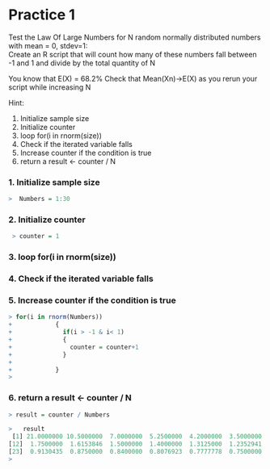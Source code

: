 # Practice 1

 Test the Law Of Large Numbers for N random normally distributed numbers with mean = 0, stdev=1:  
 Create an R script that will count how many of these numbers fall between -1 and 1 and divide
 by the total quantity of N

You know that E(X) = 68.2%
Check that Mean(Xn)->E(X) as you rerun your script while increasing N

   Hint:
  1. Initialize sample size
  2. Initialize counter
  3. loop for(i in rnorm(size))
  4. Check if the iterated variable falls
  5. Increase counter if the condition is true
  6. return a result <- counter / N

 ### 1. Initialize sample size
 ```r
 >  Numbers = 1:30
```
 ### 2. Initialize counter
```r
 > counter = 1
```
### 3. loop for(i in rnorm(size))
### 4. Check if the iterated variable falls
### 5. Increase counter if the condition is true
```r
> for(i in rnorm(Numbers))
+            {
+              if(i > -1 & i< 1)
+              {
+                counter = counter+1
+              }
+            
+            }     
> 
```
### 6. return a result <- counter / N
```r
> result = counter / Numbers 

>   result
 [1] 21.0000000 10.5000000  7.0000000  5.2500000  4.2000000  3.5000000  3.0000000  2.6250000  2.3333333  2.1000000  1.9090909
[12]  1.7500000  1.6153846  1.5000000  1.4000000  1.3125000  1.2352941  1.1666667  1.1052632  1.0500000  1.0000000  0.9545455
[23]  0.9130435  0.8750000  0.8400000  0.8076923  0.7777778  0.7500000  0.7241379  0.7000000
>   
```
